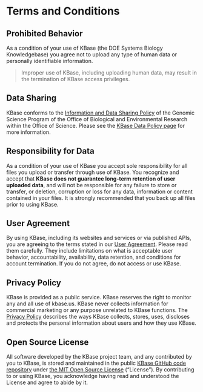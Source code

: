 # Terms and Conditions

## Prohibited Behavior

As a condition of your use of KBase (the DOE Systems Biology Knowledgebase) you agree not to upload any type of human data or personally identifiable information.

> Improper use of KBase, including uploading human data, may result in the termination of KBase access privileges.

## Data Sharing

KBase conforms to the <a href="http://genomicscience.energy.gov/datasharing" target="_blank">Information and Data Sharing Policy</a> of the Genomic Science Program of the Office of Biological and Environmental Research within the Office of Science. Please see the <a href="https://www.kbase.us/data-policy-and-sources" target="_blank">KBase Data Policy page</a> for more information.

## Responsibility for Data

As a condition of your use of KBase you accept sole responsibility for all files you upload or transfer through use of KBase. You recognize and accept that <strong>KBase does not guarantee long-term retention of user uploaded data</strong>, and will not be responsible for any failure to store or transfer, or deletion, corruption or loss for any data, information or content contained in your files. It is strongly recommended that you back up all files prior to using KBase.</p>

## User Agreement

By using KBase, including its websites and services or via published APIs, you are agreeing to the terms stated in our <a href="https://www.kbase.us/user-agreement" target="_blank">User Agreement</a>. Please read them carefully. They include limitations on what is acceptable user behavior, accountability, availability, data retention, and conditions for account termination. If you do not agree, do not access or use KBase.

## Privacy Policy

KBase is provided as a public service. KBase reserves the right to monitor any and all use of kbase.us. KBase never collects information for commercial marketing or any purpose unrelated to KBase functions. The <a href="https://www.kbase.us/privacy-policy" target="_blank">Privacy Policy</a> describes the ways KBase collects, stores, uses, discloses and protects the personal information about users and how they use KBase.

## Open Source License

All software developed by the KBase project team, and any contributed by you to KBase, is stored and maintained in the public <a href="https://github.com/kbase" target="_blank">KBase GitHub code repository</a> under <a href="https://github.com/kbase/project_guides/blob/master/LICENSE" target="_blank">the MIT Open Source License</a> (“License”). By contributing to or using KBase, you acknowledge having read and understood the License and agree to abide by it.
